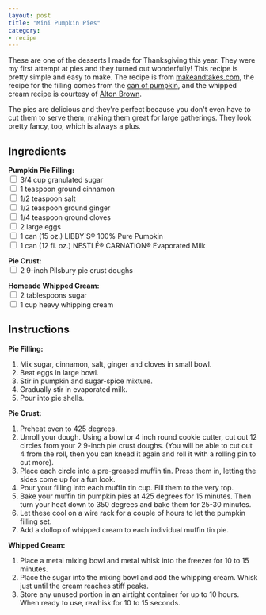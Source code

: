 ```yaml
---
layout: post
title: "Mini Pumpkin Pies"
category:
- recipe
---
```




These are one of the desserts I made for Thanksgiving this year. They were my first attempt at pies and they turned out wonderfully! This recipe is pretty simple and easy to make. The recipe is from [makeandtakes.com](http://www.makeandtakes.com/muffin-tin-pumpkin-pies), the recipe for the filling comes from the [can of pumpkin](https://www.verybestbaking.com/recipes/18470/libbys-famous-pumpkin-pie/), and the whipped cream recipe is courtesy of [Alton Brown](http://www.foodnetwork.com/recipes/alton-brown/whipped-cream-recipe.html).

The pies are delicious and they're perfect because you don't even have to cut them to serve them, making them great for large gatherings. They look pretty fancy, too, which is always a plus. 

Ingredients
-----------
**Pumpkin Pie Filling:**  
<input type="checkbox"> 3/4 cup granulated sugar  
<input type="checkbox"> 1 teaspoon ground cinnamon  
<input type="checkbox"> 1/2 teaspoon salt  
<input type="checkbox"> 1/2 teaspoon ground ginger  
<input type="checkbox"> 1/4 teaspoon ground cloves  
<input type="checkbox"> 2 large eggs  
<input type="checkbox"> 1 can (15 oz.) LIBBY'S® 100% Pure Pumpkin  
<input type="checkbox"> 1 can (12 fl. oz.) NESTLÉ® CARNATION® Evaporated Milk  
  
**Pie Crust:**     
<input type="checkbox"> 2 9-inch Pilsbury pie crust doughs 
   
**Homeade Whipped Cream:**     
<input type="checkbox"> 2 tablespoons sugar  
<input type="checkbox"> 1 cup heavy whipping cream
    
       
 



Instructions
-----
**Pie Filling:**

1. Mix sugar, cinnamon, salt, ginger and cloves in small bowl. 
2. Beat eggs in large bowl. 
3. Stir in pumpkin and sugar-spice mixture. 
4. Gradually stir in evaporated milk.
5. Pour into pie shells.

**Pie Crust:**

1. Preheat oven to 425 degrees.
2. Unroll your dough. Using a bowl or 4 inch round cookie cutter, cut out 12 circles from your 2 9-inch pie crust doughs. (You will be able to cut out 4 from the roll, then you can knead it again and roll it with a rolling pin to cut more).
3. Place each circle into a pre-greased muffin tin. Press them in, letting the sides come up for a fun look. 
4. Pour your filling into each muffin tin cup. Fill them to the very top.
5. Bake your muffin tin pumpkin pies at 425 degrees for 15 minutes. Then turn your heat down to 350 degrees and bake them for 25-30 minutes. 
6. Let these cool on a wire rack for a couple of hours to let the pumpkin filling set.
7. Add a dollop of whipped cream to each individual muffin tin pie.


**Whipped Cream:**

1. Place a metal mixing bowl and metal whisk into the freezer for 10 to 15 minutes.  
2. Place the sugar into the mixing bowl and add the whipping cream. Whisk just until the cream reaches stiff peaks.   
3. Store any unused portion in an airtight container for up to 10 hours. When ready to use, rewhisk for 10 to 15 seconds.  






